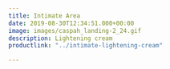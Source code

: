 ```yaml
---
title: Intimate Area
date: 2019-08-30T12:34:51.000+00:00
image: images/caspah_landing-2_24.gif
description: Lightening cream
productlink: "../intimate-lightening-cream"

---
```

